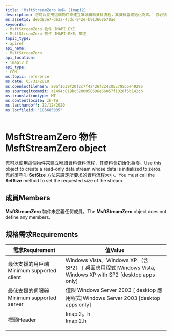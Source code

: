 ```yaml
---
title: 'MsftStreamZero 物件 (Imapi2) '
description: 您可以使用這個物件來建立唯讀資料資料流程，其資料會初始化為零。 您必須呼叫 SetSize 方法來設定所要求的資料流程大小。
ms.assetid: de0d93e7-d63a-43dc-942e-b913668b78ad
keywords:
- MsftStreamZero 物件 IMAPI.EXE
- MsftStreamZero 物件 IMAPI.EXE，描述
topic_type:
- apiref
api_name:
- MsftStreamZero
api_location:
- imapi2.h
api_type:
- COM
ms.topic: reference
ms.date: 05/31/2018
ms.openlocfilehash: 20af1639f20f2c7f42426f224c05570565e49296
ms.sourcegitcommit: a1494c819bc5200050696e66057f1020f5b142cb
ms.translationtype: MT
ms.contentlocale: zh-TW
ms.lasthandoff: 12/12/2020
ms.locfileid: "103685935"
---
```

# <a name="msftstreamzero-object"></a><span data-ttu-id="f8d3a-106">MsftStreamZero 物件</span><span class="sxs-lookup"><span data-stu-id="f8d3a-106">MsftStreamZero object</span></span>

<span data-ttu-id="f8d3a-107">您可以使用這個物件來建立唯讀資料資料流程，其資料會初始化為零。</span><span class="sxs-lookup"><span data-stu-id="f8d3a-107">Use this object to create a read-only data stream whose data is initialized to zeros.</span></span> <span data-ttu-id="f8d3a-108">您必須呼叫 **SetSize** 方法來設定所要求的資料流程大小。</span><span class="sxs-lookup"><span data-stu-id="f8d3a-108">You must call the **SetSize** method to set the requested size of the stream.</span></span>

## <a name="members"></a><span data-ttu-id="f8d3a-109">成員</span><span class="sxs-lookup"><span data-stu-id="f8d3a-109">Members</span></span>

<span data-ttu-id="f8d3a-110">**MsftStreamZero** 物件未定義任何成員。</span><span class="sxs-lookup"><span data-stu-id="f8d3a-110">The **MsftStreamZero** object does not define any members.</span></span>

## <a name="requirements"></a><span data-ttu-id="f8d3a-111">規格需求</span><span class="sxs-lookup"><span data-stu-id="f8d3a-111">Requirements</span></span>



| <span data-ttu-id="f8d3a-112">需求</span><span class="sxs-lookup"><span data-stu-id="f8d3a-112">Requirement</span></span> | <span data-ttu-id="f8d3a-113">值</span><span class="sxs-lookup"><span data-stu-id="f8d3a-113">Value</span></span> |
|-------------------------------------|-------------------------------------------------------------------------------------|
| <span data-ttu-id="f8d3a-114">最低支援的用戶端</span><span class="sxs-lookup"><span data-stu-id="f8d3a-114">Minimum supported client</span></span><br/> | <span data-ttu-id="f8d3a-115">Windows Vista、Windows XP （含 SP2） \[ 桌面應用程式\]</span><span class="sxs-lookup"><span data-stu-id="f8d3a-115">Windows Vista, Windows XP with SP2 \[desktop apps only\]</span></span><br/>                 |
| <span data-ttu-id="f8d3a-116">最低支援的伺服器</span><span class="sxs-lookup"><span data-stu-id="f8d3a-116">Minimum supported server</span></span><br/> | <span data-ttu-id="f8d3a-117">僅限 Windows Server 2003 \[ desktop 應用程式\]</span><span class="sxs-lookup"><span data-stu-id="f8d3a-117">Windows Server 2003 \[desktop apps only\]</span></span><br/>                                |
| <span data-ttu-id="f8d3a-118">標頭</span><span class="sxs-lookup"><span data-stu-id="f8d3a-118">Header</span></span><br/>                   | <dl> <span data-ttu-id="f8d3a-119"><dt>Imapi2。h</dt></span><span class="sxs-lookup"><span data-stu-id="f8d3a-119"><dt>Imapi2.h</dt></span></span> </dl> |



 

 





